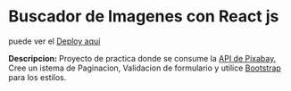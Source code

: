 # Buscador de Imagenes con  React js
puede ver el [Deploy aquí](https://gifted-lamport-fb5bc5.netlify.app/ "Deploy aquí")

**Descripcion:** 
Proyecto de practica donde se consume la [API de Pixabay](https://pixabay.com/api/docs/ "Pixabay"), Cree un istema de Paginacion, Validacion de formulario y utilice [Bootstrap](https://getbootstrap.com/ "Bootstrap") para los estilos. 
